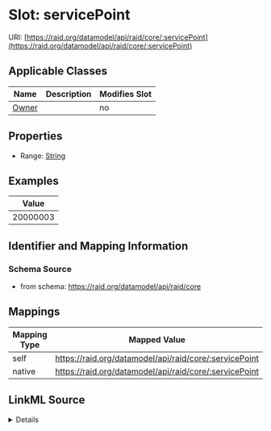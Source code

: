 

# Slot: servicePoint



URI: [https://raid.org/datamodel/api/raid/core/:servicePoint](https://raid.org/datamodel/api/raid/core/:servicePoint)



<!-- no inheritance hierarchy -->





## Applicable Classes

| Name | Description | Modifies Slot |
| --- | --- | --- |
| [Owner](Owner.md) |  |  no  |







## Properties

* Range: [String](String.md)






## Examples

| Value |
| --- |
| 20000003 |

## Identifier and Mapping Information







### Schema Source


* from schema: https://raid.org/datamodel/api/raid/core




## Mappings

| Mapping Type | Mapped Value |
| ---  | ---  |
| self | https://raid.org/datamodel/api/raid/core/:servicePoint |
| native | https://raid.org/datamodel/api/raid/core/:servicePoint |




## LinkML Source

<details>
```yaml
name: servicePoint
examples:
- value: '20000003'
from_schema: https://raid.org/datamodel/api/raid/core
rank: 1000
alias: servicePoint
owner: Owner
domain_of:
- Owner
range: string

```
</details>